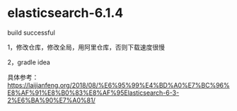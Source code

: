# elasticsearch-6.1.4
build successful

1，修改仓库，修改全局，用阿里仓库，否则下载速度很慢

2，gradle idea

具体参考：https://laijianfeng.org/2018/08/%E6%95%99%E4%BD%A0%E7%BC%96%E8%AF%91%E8%B0%83%E8%AF%95Elasticsearch-6-3-2%E6%BA%90%E7%A0%81/
